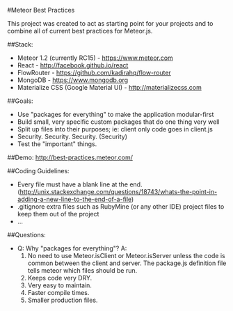 #Meteor Best Practices

This project was created to act as starting point for your projects and to combine all of current best practices for Meteor.js.

##Stack:
- Meteor 1.2 (currently RC15) - https://www.meteor.com
- React - http://facebook.github.io/react
- FlowRouter - https://github.com/kadirahq/flow-router
- MongoDB - https://www.mongodb.org
- Materialize CSS (Google Material UI) - http://materializecss.com

##Goals:
- Use "packages for everything" to make the application modular-first
- Build small, very specific custom packages that do one thing very well
- Split up files into their purposes; ie: client only code goes in client.js
- Security. Security. Security. (Security)
- Test the "important" things.

##Demo: http://best-practices.meteor.com/

##Coding Guidelines:
- Every file must have a blank line at the end. (http://unix.stackexchange.com/questions/18743/whats-the-point-in-adding-a-new-line-to-the-end-of-a-file)
- .gitignore extra files such as RubyMine (or any other IDE) project files to keep them out of the project
- ...

##Questions:
- Q: Why "packages for everything"?
  A: 
    1) No need to use Meteor.isClient or Meteor.isServer unless the code is common between the client and server. The package.js definition file tells meteor which files should be run.
    2) Keeps code very DRY.
    3) Very easy to maintain.
    4) Faster compile times.
    5) Smaller production files.

